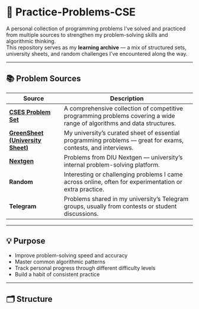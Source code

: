 # 🧠 Practice-Problems-CSE

A personal collection of programming problems I’ve solved and practiced from multiple sources to strengthen my problem-solving skills and algorithmic thinking.  
This repository serves as my **learning archive** — a mix of structured sets, university sheets, and random challenges I’ve encountered along the way.

---

## 📚 Problem Sources

| Source                                                                                                                                    | Description                                                                                                             |
| ----------------------------------------------------------------------------------------------------------------------------------------- | ----------------------------------------------------------------------------------------------------------------------- |
| [**CSES Problem Set**](https://cses.fi/problemset/)                                                                                       | A comprehensive collection of competitive programming problems covering a wide range of algorithms and data structures. |
| [**GreenSheet (University Sheet)**](https://docs.google.com/spreadsheets/d/18xKoNe8tlTGH6DMXfY0zU5dRW2OsIblW9nyxe4B0nwU/edit?usp=sharing) | My university’s curated sheet of essential programming problems — great for exams, contests, and interviews.            |
| [**Nextgen**](https://diunextgen.com)                                                                                                     | Problems from DIU Nextgen — university’s internal problem-solving platform.                                             |
| **Random**                                                                                                                                | Interesting or challenging problems I came across online, often for experimentation or extra practice.                  |
| **Telegram**                                                                                                                              | Problems shared in my university’s Telegram groups, usually from contests or student discussions.                       |

---

## 💡 Purpose

- Improve problem-solving speed and accuracy
- Master common algorithmic patterns
- Track personal progress through different difficulty levels
- Build a habit of consistent practice

---

## 🗂️ Structure
